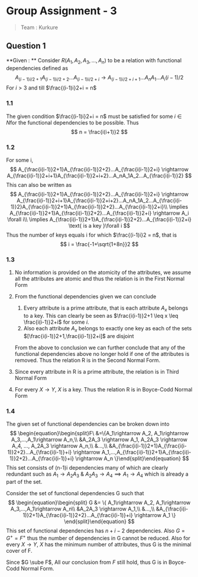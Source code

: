 # Group Assignment - 3

> Team : Kurkure

## Question 1

**Given : ** Consider $R(A_1,A_2,A_3,...,A_n)$ to be a relation with functional dependencies defined as
$$
A_{(i-1)i/2 + 1}A_{(i-1)i/2 + 2}...A_{(i-1)i/2 + i} \rightarrow A_{(i-1)i/2+i+1}...A_nA_1...A_i(i-1)/2
$$
For $i>3$ and till $\frac{(i-1)i}2+i = n$

### 1.1

The given condition $\frac{(i-1)i}2+i = n$ must be satisfied for some $i\in N$for the functional dependencies to be possible. Thus
$$
n = \frac{i(i+1)}2
$$

### 1.2

For some i,
$$
A_{\frac{i(i-1)}2+1}A_{\frac{i(i-1)}2+2}...A_{\frac{i(i-1)}2+i} \rightarrow A_{\frac{i(i-1)}2+i+1}A_{\frac{i(i-1)}2+i+2}...A_nA_1A_2...A_{\frac{i(i-1)}2}
$$
This can also be written as
$$
A_{\frac{i(i-1)}2+1}A_{\frac{i(i-1)}2+2}...A_{\frac{i(i-1)}2+i} \rightarrow A_{\frac{i(i-1)}2+i+1}A_{\frac{i(i-1)}2+i+2}...A_nA_1A_2...A_{\frac{i(i-1)}2}A_{\frac{i(i-1)}2+1}A_{\frac{i(i-1)}2+2}...A_{\frac{i(i-1)}2+i}\\
\implies A_{\frac{i(i-1)}2+1}A_{\frac{i(i-1)}2+2}...A_{\frac{i(i-1)}2+i} \rightarrow A_i \forall i\\
\implies A_{\frac{i(i-1)}2+1}A_{\frac{i(i-1)}2+2}...A_{\frac{i(i-1)}2+i} \text{ is a key }\forall i
$$
Thus the number of keys equals i for which $\frac{(i-1)i}2 = n$, that is
$$
i = \frac{-1+\sqrt{1+8n}}2
$$

### 1.3

1. No information is provided on the atomicity of the attributes, we assume all the attributes are atomic and thus the relation is in the First Normal Form

2. From the functional dependencies given we can conclude

   1. Every attribute is a prime attribute, that is each attribute $A_x$ belongs to a key. This can clearly be seen as $\frac{i(i-1)}2+1 \leq x \leq \frac{i(i-1)}2+i$ for some $i$.
   2. Also each attribute $A_x$ belongs to exactly one key as each of the sets $[\frac{i(i-1)}2+1,\frac{i(i-1)}2+i]$ are disjoint

   From the above to conclusion we can further conclude that any of the functional dependencies above no longer hold if one of the attributes is removed. Thus the relation R is in the Second Normal Form.

3. Since every attribute in R is a prime attribute, the relation is in Third Normal Form

4. For every $X \rightarrow Y$, $X$ is a key. Thus the relation R is in Boyce-Codd Normal Form

### 1.4

The given set of functional dependencies can be broken down into
$$
\begin{equation}\begin{split}F\ &=\{A_1\rightarrow A_2, A_1\rightarrow A_3,...,A_1\rightarrow A_n,\\
&A_2A_3 \rightarrow A_1, A_2A_3 \rightarrow A_4, ..., A_2A_3 \rightarrow A_n,\\
&...,\\
&A_{\frac{i(i-1)}2+1}A_{\frac{i(i-1)}2+2}...A_{\frac{i(i-1)}+i} \rightarrow A_1,...,A_{\frac{i(i-1)}2+1}A_{\frac{i(i-1)}2+2}...A_{\frac{i(i-1)}+i} \rightarrow A_n
\}\end{split}\end{equation}
$$
This set consists of (n-1)i dependencies many of which are clearly redundant such as $A_1 \rightarrow A_2A_3\ \&\ A_2A_3 \rightarrow A_4 \implies A_1 \rightarrow A_4$ which is already a part of the set.

Consider the set of functional dependencies G such that
$$
\begin{equation}\begin{split}
G &= \{
A_1\rightarrow A_2, A_1\rightarrow A_3,...,A_1\rightarrow A_n\\
&A_2A_3 \rightarrow A_1,\\
&...,\\
&A_{\frac{i(i-1)}2+1}A_{\frac{i(i-1)}2+2}...A_{\frac{i(i-1)}+i} \rightarrow A_1
\}
\end{split}\end{equation}
$$
This set of functional dependencies has $n+i-2$ dependencies. Also $G = G^+ = F^+$ thus the number of dependencies in G cannot be reduced. Also for every $X \rightarrow Y$, $X$ has the minimum number of attributes, thus G is the minimal cover of F. 

Since $G \sube F$, All our conclusion from $F$ still hold, thus G is in Boyce-Codd Normal Form.